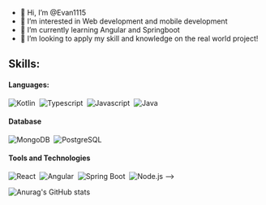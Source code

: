 - 👋 Hi, I’m @Evan1115
- 👀 I’m interested in Web development and mobile development
- 🌱 I’m currently learning Angular and Springboot
- 💞️ I’m looking to apply my skill and knowledge on the real world project!

## Skills:

#### Languages:

![Kotlin](https://img.shields.io/badge/Kotlin-7F52FF?style=for-the-badge&logo=kotlin&logoColor=white)&nbsp;
![Typescript](https://img.shields.io/badge/Typescript-3178C6?style=for-the-badge&logo=typescript&logoColor=white)&nbsp;
![Javascript](https://img.shields.io/badge/Javascript-F7DF1E?style=for-the-badge&logo=javascript&logoColor=white)&nbsp;
![Java](https://img.shields.io/badge/Java-ED8B00?style=for-the-badge&logo=java&logoColor=white)&nbsp;

#### Database

![MongoDB](https://img.shields.io/badge/MongoDB-47A248?style=for-the-badge&logo=mongoDB&logoColor=white)&nbsp;
![PostgreSQL](https://img.shields.io/badge/PostgreSQL-4169E1?style=for-the-badge&logo=postgresql&logoColor=white)&nbsp;

#### Tools and Technologies

![React](https://img.shields.io/badge/React-61DAFB?style=for-the-badge&logo=react&logoColor=white)&nbsp;
![Angular](https://img.shields.io/badge/Angular-DD0031?style=for-the-badge&logo=angular&logoColor=white)&nbsp;
![Spring Boot](https://img.shields.io/badge/SpringBoot-6DB33F?style=for-the-badge&logo=springboot&logoColor=white)&nbsp;
![Node.js](https://img.shields.io/badge/Node.js-339933?style=for-the-badge&logo=node.js&logoColor=white)&nbsp;-->

![Anurag's GitHub stats](https://github-readme-stats.vercel.app/api?username=Evan1115&show_icons=true&theme=radical)
<!---
Evan1115/Evan1115 is a ✨ special ✨ repository because its `README.md` (this file) appears on your GitHub profile.
You can click the Preview link to take a look at your changes.
--->


